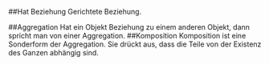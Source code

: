 ##Hat Beziehung
Gerichtete Beziehung. 

##Aggregation
Hat ein Objekt Beziehung zu einem anderen Objekt, dann spricht man von einer Aggregation.
##Komposition
Komposition ist eine Sonderform der Aggregation. Sie drückt aus, dass die Teile von der Existenz des Ganzen abhängig sind. 